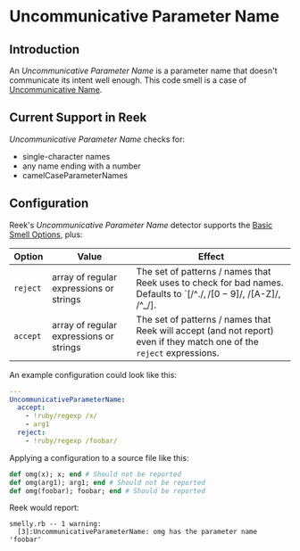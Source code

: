 # Uncommunicative Parameter Name

## Introduction

An _Uncommunicative Parameter Name_ is a parameter name that doesn't
communicate its intent well enough. This code smell is a case of
[Uncommunicative Name](Uncommunicative-Name.md).

## Current Support in Reek

_Uncommunicative Parameter Name_ checks for:

* single-character names
* any name ending with a number
* camelCaseParameterNames

## Configuration

Reek's _Uncommunicative Parameter Name_ detector supports the [Basic Smell Options](Basic-Smell-Options.md), plus:

| Option   | Value       | Effect  |
| ---------|-------------|---------|
| `reject` | array of regular expressions or strings | The set of patterns / names that Reek uses to check for bad names. Defaults to `[/^.$/, /[0-9]$/, /[A-Z]/, /^_/]. |
| `accept` | array of regular expressions or strings | The set of patterns / names that Reek will accept (and not report) even if they match one of the `reject` expressions. |


An example configuration could look like this:

```Yaml
---
UncommunicativeParameterName:
  accept:
    - !ruby/regexp /x/
    - arg1
  reject:
    - !ruby/regexp /foobar/
```

Applying a configuration to a source file like this:

```Ruby
def omg(x); x; end # Should not be reported
def omg(arg1); arg1; end # Should not be reported
def omg(foobar); foobar; end # Should be reported
```

Reek would report:

```
smelly.rb -- 1 warning:
  [3]:UncommunicativeParameterName: omg has the parameter name 'foobar'
```
